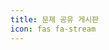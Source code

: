 ```yaml
---
title: 문제 공유 게시판
icon: fas fa-stream
---
```


<script>
	window.location.href = "https://ohyun-pow.github.io/posts/board-1/"
</script>
